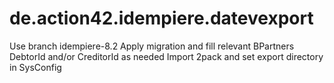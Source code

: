# de.action42.idempiere.datevexport

Use branch idempiere-8.2
Apply migration and fill relevant BPartners DebtorId and/or CreditorId as needed
Import 2pack and set export directory in SysConfig
